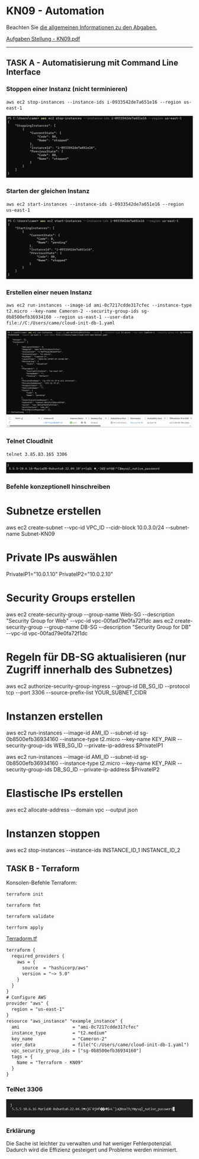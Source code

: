 # KN09 - Automation

Beachten Sie [die allgemeinen Informationen zu den Abgaben.](https://gitlab.com/ch-tbz-it/Stud/m346/m346/-/blob/main/Abgaben.md)


[Aufgaben Stellung - KN09.pdf](/KN00/Content/KN09.pdf)

---

## TASK A - Automatisierung mit Command Line Interface

### Stoppen einer Instanz (nicht terminieren)
```
aws ec2 stop-instances --instance-ids i-0933542de7a651e16 --region us-east-1
```
![](/KN09/Content/Task%20A/InstanceStopp.png)

### Starten der gleichen Instanz
```
aws ec2 start-instances --instance-ids i-0933542de7a651e16 --region us-east-1
```
![](/KN09/Content/Task%20A/InstanceStart.png)

### Erstellen einer neuen Instanz
```
aws ec2 run-instances --image-id ami-0c7217cdde317cfec --instance-type t2.micro --key-name Cameron-2 --security-group-ids sg-0b8500efb36934160 --region us-east-1 --user-data file://C:/Users/came/cloud-init-db-1.yaml
```
![](/KN09/Content/Task%20A/InstanceCreate.png)
![](/KN09/Content/Task%20A/Instance.png)

### Telnet CloudInit
```
telnet 3.85.83.165 3306
```
![](/KN09/Content/Task%20A/Telnet.png)

### Befehle konzeptionell hinschreiben
# Subnetze erstellen
aws ec2 create-subnet --vpc-id VPC_ID --cidr-block 10.0.3.0/24 --subnet-name Subnet-KN09
 
# Private IPs auswählen
PrivateIP1="10.0.1.10"
PrivateIP2="10.0.2.10"
 
# Security Groups erstellen
aws ec2 create-security-group --group-name Web-SG --description "Security Group for Web" --vpc-id vpc-00fad79e0fa72f1dc
aws ec2 create-security-group --group-name DB-SG --description "Security Group for DB" --vpc-id vpc-00fad79e0fa72f1dc
 
# Regeln für DB-SG aktualisieren (nur Zugriff innerhalb des Subnetzes)
aws ec2 authorize-security-group-ingress --group-id DB_SG_ID --protocol tcp --port 3306 --source-prefix-list YOUR_SUBNET_CIDR
 
# Instanzen erstellen
aws ec2 run-instances --image-id AMI_ID --subnet-id sg-0b8500efb36934160 --instance-type t2.micro --key-name KEY_PAIR --security-group-ids WEB_SG_ID --private-ip-address $PrivateIP1
 
aws ec2 run-instances --image-id AMI_ID --subnet-id sg-0b8500efb36934160 --instance-type t2.micro --key-name KEY_PAIR --security-group-ids DB_SG_ID --private-ip-address $PrivateIP2
 
# Elastische IPs erstellen
aws ec2 allocate-address --domain vpc --output json
 
# Instanzen stoppen
aws ec2 stop-instances --instance-ids INSTANCE_ID_1 INSTANCE_ID_2

## TASK B - Terraform

Konsolen-Befehle Terraform:
```
terraform init
```
```
terraform fmt
```
```
terraform validate
```
```
terrform apply
```

[Terradorm.tf](/KN09/Content/Task%20B/Terradorm.tf)
```
terraform {
  required_providers {
    aws = {
      source  = "hashicorp/aws"
      version = "~> 5.0"
    }
  }
}
# Configure AWS
provider "aws" {
  region = "us-east-1"
}
resource "aws_instance" "example_instance" {
  ami                    = "ami-0c7217cdde317cfec"
  instance_type          = "t2.medium"
  key_name               = "Cameron-2"
  user_data              = file("C:/Users/came/cloud-init-db-1.yaml")
  vpc_security_group_ids = ["sg-0b8500efb36934160"]
  tags = {
    Name = "Terraform - KN09"
  }
}
```

### TelNet 3306
![](/KN09/Content/Task%20B/Telnet.png)

### Erklärung
Die Sache ist leichter zu verwalten und hat weniger Fehlerpotenzial. Dadurch wird die Effizienz gesteigert und Probleme werden minimiert.
